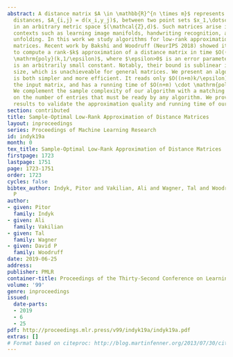 ```yaml
---
abstract: A distance matrix $A \in \mathbb{R}^{n \times m}$ represents all pairwise
  distances, $A_{i,j} = d(x_i,y_j)$, between two point sets $x_1,\dotsc,x_n$ and $y_1,\dotsc,y_m$
  in an arbitrary metric space $(\mathcal{Z},d)$. Such matrices arise in various computational
  contexts such as learning image manifolds, handwriting recognition, and multi-dimensional
  unfolding. In this work we study algorithms for low-rank approximation of distance
  matrices. Recent work by Bakshi and Woodruff (NeurIPS 2018) showed it is possible
  to compute a rank-$k$ approximation of a distance matrix in time $O((n+m)^{1+\gamma})
  \mathrm{poly}(k,1/\epsilon)$, where $\epsilon>0$ is an error parameter and $\gamma>0$
  is an arbitrarily small constant. Notably, their bound is sublinear in the matrix
  size, which is unachieveable for general matrices. We present an algorithm that
  is both simpler and more efficient. It reads only $O((n+m)k/\epsilon)$ entries of
  the input matrix, and has a running time of $O(n+m) \cdot \mathrm{poly}(k,1/\epsilon)$.
  We complement the sample complexity of our algorithm with a matching lower bound
  on the number of entries that must be ready by any algorithm. We provide experimental
  results to validate the approximation quality and running time of our algorithm
section: contributed
title: Sample-Optimal Low-Rank Approximation of Distance Matrices
layout: inproceedings
series: Proceedings of Machine Learning Research
id: indyk19a
month: 0
tex_title: Sample-Optimal Low-Rank Approximation of Distance Matrices
firstpage: 1723
lastpage: 1751
page: 1723-1751
order: 1723
cycles: false
bibtex_author: Indyk, Pitor and Vakilian, Ali and Wagner, Tal and Woodruff, David
  P
author:
- given: Pitor
  family: Indyk
- given: Ali
  family: Vakilian
- given: Tal
  family: Wagner
- given: David P
  family: Woodruff
date: 2019-06-25
address: 
publisher: PMLR
container-title: Proceedings of the Thirty-Second Conference on Learning Theory
volume: '99'
genre: inproceedings
issued:
  date-parts:
  - 2019
  - 6
  - 25
pdf: http://proceedings.mlr.press/v99/indyk19a/indyk19a.pdf
extras: []
# Format based on citeproc: http://blog.martinfenner.org/2013/07/30/citeproc-yaml-for-bibliographies/
---
```

